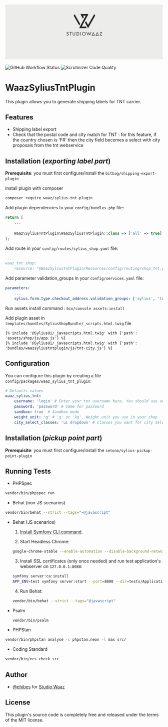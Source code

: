 ![Logo](github.png)

![GitHub Workflow Status](https://img.shields.io/github/actions/workflow/status/StudioWaaz/SyliusTntPlugin/build.yml?style=for-the-badge)
![Scrutinizer Code Quality](https://img.shields.io/scrutinizer/quality/g/StudioWaaz/SyliusTnTPlugin?style=for-the-badge)
# WaazSyliusTntPlugin

This plugin allows you to generate shipping labels for TNT carrier.



## Features

- Shipping label export
- Check that the postal code and city match for TNT : for this feature, if the country chosen is 'FR' then the city field becomes a select with city proposals from the tnt webservice


## Installation (*exporting label part*)

**Prerequisite**: you must first configure/install the `bitbag/shipping-export-plugin`

Install plugin with composer

```bash
composer require waaz/sylius-tnt-plugin
```
Add plugin dependencies to your `config/bundles.php` file:

```php
return [
    ...

    Waaz\SyliusTntPlugin\WaazSyliusTntPlugin::class => ['all' => true],
];
```

Add route in your `config/routes/sylius_shop.yaml` file:
```yaml
...
waaz_tnt_shop:
    resource: "@WaazSyliusTntPlugin/Resources/config/routing/shop_tnt.yaml"
```

Add parameter validation_groups in your `config/services.yaml` file:
```yaml
parameters:
    ...
    sylius.form.type.checkout_address.validation_groups: ['sylius', 'tnt_address']
```

Run assets install command : `bin/console assets:install`

Add plugin asset in `templates/bundles/SyliusShopBundle/_scripts.html.twig` file
```twig
{% include '@SyliusUi/_javascripts.html.twig' with {'path': 'assets/shop/js/app.js'} %}
{% include '@SyliusUi/_javascripts.html.twig' with {'path': 'bundles/waazsyliustntplugin/js/tnt-city.js'} %}
```

## Configuration
You can configure this plugin by creating a file `config/packages/waaz_sylius_tnt_plugin`:
```yml
# Defaults values
waaz_sylius_tnt:
    username: 'login' # Enter your tnt username here. You should use an environment variable like `%env(TNT_PASSWORD)%`
    password: 'password' # Same for password
    sandbox: true  # Sandbox mode
    weight_unit: 'g' # 'g' or 'kg'. Weight unit you use in your shop
    city_select_classes: 'ui dropdown' # Classes you want for city select field

```

## Installation (*pickup point part*)

**Prerequisite**: you must first configure/install the `setono/sylius-pickup-point-plugin`

    
## Running Tests

- PHPSpec

```bash
vendor/bin/phpspec run
```

- Behat (non-JS scenarios)

```bash
vendor/bin/behat --strict --tags="~@javascript"
```

- Behat (JS scenarios)

    1. [Install Symfony CLI command](https://symfony.com/download).

    2. Start Headless Chrome:

    ```bash
    google-chrome-stable --enable-automation --disable-background-networking --no-default-browser-check --no-first-run --disable-popup-blocking --disable-default-apps --allow-insecure-localhost --disable-translate --disable-extensions --no-sandbox --enable-features=Metal --headless --remote-debugging-port=9222 --window-size=2880,1800 --proxy-server='direct://' --proxy-bypass-list='*' http://127.0.0.1
    ```

    3. Install SSL certificates (only once needed) and run test application's webserver on `127.0.0.1:8080`:

    ```bash
    symfony server:ca:install
    APP_ENV=test symfony server:start --port=8080 --dir=tests/Application/public --daemon
    ```

    4. Run Behat:

    ```bash
    vendor/bin/behat --strict --tags="@javascript"
    ```

- Psalm

    ```bash
    vendor/bin/psalm
    ```
    
- PHPStan

```bash
vendor/bin/phpstan analyse -c phpstan.neon -l max src/  
```

- Coding Standard
  
```bash
vendor/bin/ecs check src
```

## Author

- [@ehibes](https://www.github.com/ehibes) for [Studio Waaz](https://www.studiowaaz.com)
## License

This plugin's source code is completely free and released under the terms of the MIT license.

